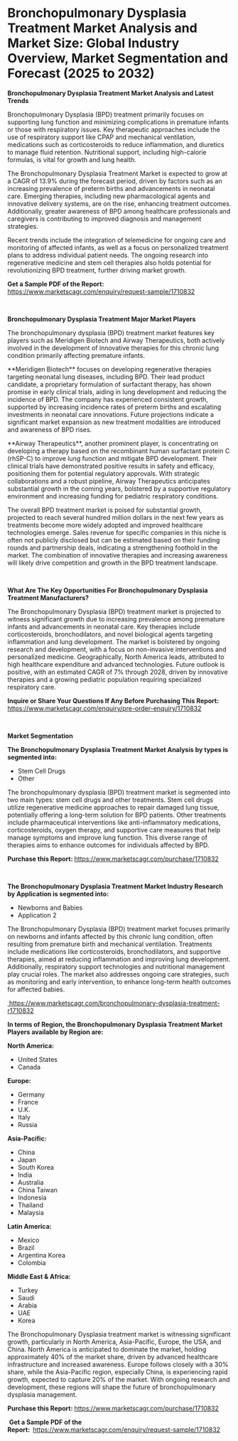 <p><h1>Bronchopulmonary Dysplasia Treatment Market Analysis and Market Size: Global Industry Overview, Market Segmentation and Forecast (2025 to 2032)</h1></p><p><strong>Bronchopulmonary Dysplasia Treatment Market Analysis and Latest Trends</strong></p>
<p><p>Bronchopulmonary Dysplasia (BPD) treatment primarily focuses on supporting lung function and minimizing complications in premature infants or those with respiratory issues. Key therapeutic approaches include the use of respiratory support like CPAP and mechanical ventilation, medications such as corticosteroids to reduce inflammation, and diuretics to manage fluid retention. Nutritional support, including high-calorie formulas, is vital for growth and lung health. </p><p>The Bronchopulmonary Dysplasia Treatment Market is expected to grow at a CAGR of 13.9% during the forecast period, driven by factors such as an increasing prevalence of preterm births and advancements in neonatal care. Emerging therapies, including new pharmacological agents and innovative delivery systems, are on the rise, enhancing treatment outcomes. Additionally, greater awareness of BPD among healthcare professionals and caregivers is contributing to improved diagnosis and management strategies.</p><p>Recent trends include the integration of telemedicine for ongoing care and monitoring of affected infants, as well as a focus on personalized treatment plans to address individual patient needs. The ongoing research into regenerative medicine and stem cell therapies also holds potential for revolutionizing BPD treatment, further driving market growth.</p></p>
<p><strong>Get a Sample PDF of the Report:&nbsp;</strong> <a href="https://www.marketscagr.com/enquiry/request-sample/1710832?utm_campaign=2467&utm_medium=2&utm_source=Github&utm_content=ia&utm_term=19042025&utm_id=bronchopulmonary-dysplasia-treatment">https://www.marketscagr.com/enquiry/request-sample/1710832</a></p>
<p>&nbsp;</p>
<p><strong>Bronchopulmonary Dysplasia Treatment Major Market Players</strong></p>
<p><p>The bronchopulmonary dysplasia (BPD) treatment market features key players such as Meridigen Biotech and Airway Therapeutics, both actively involved in the development of innovative therapies for this chronic lung condition primarily affecting premature infants.</p><p>**Meridigen Biotech** focuses on developing regenerative therapies targeting neonatal lung diseases, including BPD. Their lead product candidate, a proprietary formulation of surfactant therapy, has shown promise in early clinical trials, aiding in lung development and reducing the incidence of BPD. The company has experienced consistent growth, supported by increasing incidence rates of preterm births and escalating investments in neonatal care innovations. Future projections indicate a significant market expansion as new treatment modalities are introduced and awareness of BPD rises.</p><p>**Airway Therapeutics**, another prominent player, is concentrating on developing a therapy based on the recombinant human surfactant protein C (rhSP-C) to improve lung function and mitigate BPD development. Their clinical trials have demonstrated positive results in safety and efficacy, positioning them for potential regulatory approvals. With strategic collaborations and a robust pipeline, Airway Therapeutics anticipates substantial growth in the coming years, bolstered by a supportive regulatory environment and increasing funding for pediatric respiratory conditions.</p><p>The overall BPD treatment market is poised for substantial growth, projected to reach several hundred million dollars in the next few years as treatments become more widely adopted and improved healthcare technologies emerge. Sales revenue for specific companies in this niche is often not publicly disclosed but can be estimated based on their funding rounds and partnership deals, indicating a strengthening foothold in the market. The combination of innovative therapies and increasing awareness will likely drive competition and growth in the BPD treatment landscape.</p></p>
<p>&nbsp;</p>
<p><strong>What Are The Key Opportunities For Bronchopulmonary Dysplasia Treatment Manufacturers?</strong></p>
<p><p>The Bronchopulmonary Dysplasia (BPD) treatment market is projected to witness significant growth due to increasing prevalence among premature infants and advancements in neonatal care. Key therapies include corticosteroids, bronchodilators, and novel biological agents targeting inflammation and lung development. The market is bolstered by ongoing research and development, with a focus on non-invasive interventions and personalized medicine. Geographically, North America leads, attributed to high healthcare expenditure and advanced technologies. Future outlook is positive, with an estimated CAGR of 7% through 2028, driven by innovative therapies and a growing pediatric population requiring specialized respiratory care.</p></p>
<p><strong>Inquire or Share Your Questions If Any Before Purchasing This Report:</strong> <a href="https://www.marketscagr.com/enquiry/pre-order-enquiry/1710832?utm_campaign=2467&utm_medium=2&utm_source=Github&utm_content=ia&utm_term=19042025&utm_id=bronchopulmonary-dysplasia-treatment">https://www.marketscagr.com/enquiry/pre-order-enquiry/1710832</a></p>
<p>&nbsp;</p>
<p><strong>Market Segmentation</strong></p>
<p><strong>The Bronchopulmonary Dysplasia Treatment Market Analysis by types is segmented into:</strong></p>
<p><ul><li>Stem Cell Drugs</li><li>Other</li></ul></p>
<p><p>The bronchopulmonary dysplasia (BPD) treatment market is segmented into two main types: stem cell drugs and other treatments. Stem cell drugs utilize regenerative medicine approaches to repair damaged lung tissue, potentially offering a long-term solution for BPD patients. Other treatments include pharmaceutical interventions like anti-inflammatory medications, corticosteroids, oxygen therapy, and supportive care measures that help manage symptoms and improve lung function. This diverse range of therapies aims to enhance outcomes for individuals affected by BPD.</p></p>
<p><strong>Purchase this Report:&nbsp;</strong><a href="https://www.marketscagr.com/purchase/1710832?utm_campaign=2467&utm_medium=2&utm_source=Github&utm_content=ia&utm_term=19042025&utm_id=bronchopulmonary-dysplasia-treatment">https://www.marketscagr.com/purchase/1710832</a></p>
<p>&nbsp;</p>
<p><strong>The Bronchopulmonary Dysplasia Treatment Market Industry Research by Application is segmented into:</strong></p>
<p><ul><li>Newborns and Babies</li><li>Application 2</li></ul></p>
<p><p>The Bronchopulmonary Dysplasia (BPD) treatment market focuses primarily on newborns and infants affected by this chronic lung condition, often resulting from premature birth and mechanical ventilation. Treatments include medications like corticosteroids, bronchodilators, and supportive therapies, aimed at reducing inflammation and improving lung development. Additionally, respiratory support technologies and nutritional management play crucial roles. The market also addresses ongoing care strategies, such as monitoring and early intervention, to enhance long-term health outcomes for affected babies.</p></p>
<p><a href="https://www.marketscagr.com/bronchopulmonary-dysplasia-treatment-r1710832?utm_campaign=2467&utm_medium=2&utm_source=Github&utm_content=ia&utm_term=19042025&utm_id=bronchopulmonary-dysplasia-treatment">&nbsp;https://www.marketscagr.com/bronchopulmonary-dysplasia-treatment-r1710832</a></p>
<p><strong>In terms of Region, the Bronchopulmonary Dysplasia Treatment Market Players available by Region are:</strong></p>
<p>
    <p> <strong> North America: </strong>
        <ul>
            <li>United States</li>
            <li>Canada</li>
        </ul>
        </p> 
    <p> <strong> Europe: </strong>
        <ul>
            <li>Germany</li>
            <li>France</li>
            <li>U.K.</li>
            <li>Italy</li>
            <li>Russia</li>
        </ul>
        </p> 
    <p> <strong> Asia-Pacific: </strong>
        <ul>
            <li>China</li>
            <li>Japan</li>
            <li>South Korea</li>
            <li>India</li>
            <li>Australia</li>
            <li>China Taiwan</li>
            <li>Indonesia</li>
            <li>Thailand</li>
            <li>Malaysia</li>
        </ul>
        </p> 
    <p> <strong> Latin America: </strong>
        <ul>
            <li>Mexico</li>
            <li>Brazil</li>
            <li>Argentina Korea</li>
            <li>Colombia</li>
        </ul>
        </p> 
    <p> <strong> Middle East & Africa: </strong>
        <ul>
            <li>Turkey</li>
            <li>Saudi</li>
            <li>Arabia</li>
            <li>UAE</li>
            <li>Korea</li>
        </ul>
    </p>
    </p>
<p><p>The Bronchopulmonary Dysplasia treatment market is witnessing significant growth, particularly in North America, Asia-Pacific, Europe, the USA, and China. North America is anticipated to dominate the market, holding approximately 40% of the market share, driven by advanced healthcare infrastructure and increased awareness. Europe follows closely with a 30% share, while the Asia-Pacific region, especially China, is experiencing rapid growth, expected to capture 20% of the market. With ongoing research and development, these regions will shape the future of bronchopulmonary dysplasia management.</p></p>
<p><strong>Purchase this Report: </strong><a href="https://www.marketscagr.com/purchase/1710832?utm_campaign=2467&utm_medium=2&utm_source=Github&utm_content=ia&utm_term=19042025&utm_id=bronchopulmonary-dysplasia-treatment">https://www.marketscagr.com/purchase/1710832</a></p>
<p>&nbsp;<strong>Get a Sample PDF of the Report:&nbsp;&nbsp;</strong><a href="https://www.marketscagr.com/enquiry/request-sample/1710832?utm_campaign=2467&utm_medium=2&utm_source=Github&utm_content=ia&utm_term=19042025&utm_id=bronchopulmonary-dysplasia-treatment">https://www.marketscagr.com/enquiry/request-sample/1710832</a></p>
<p><strong></strong></p>
<p><p></p><p></p><p></p></p>